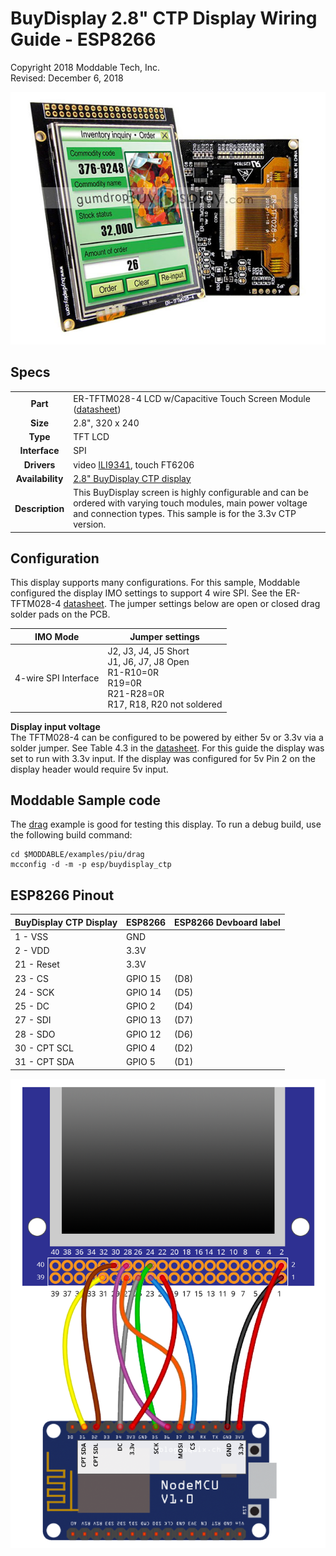 #  BuyDisplay 2.8" CTP Display Wiring Guide - ESP8266
Copyright 2018 Moddable Tech, Inc.<BR>
Revised: December 6, 2018

![Generic SPI Display](images/spi_serial_2.8_inch_320x240_tft_lcd_display_module_ili9341_arduino_stm32_1.jpg)


## Specs

| | |
| :---: | :--- |
| **Part** | ER-TFTM028-4 LCD w/Capacitive Touch Screen Module ([datasheet](http://www.buydisplay.com/download/manual/ER-TFTM028-4_Datasheet.pdf))
| **Size** | 2.8", 320 x 240
| **Type** | TFT LCD
| **Interface** | SPI
| **Drivers** | video [ILI9341](../../documentation/drivers/ili9341/ili9341.md), touch FT6206
| **Availability** | [2.8" BuyDisplay CTP display](http://www.buydisplay.com/default/2-8-inch-tft-touch-shield-for-arduino-w-capacitive-touch-screen-module)
| **Description** | This BuyDisplay screen is highly configurable and can be ordered with varying touch modules, main power voltage and connection types. This sample is for the 3.3v CTP version.

## Configuration

This display supports many configurations. For this sample, Moddable configured the display  IMO settings to support 4 wire SPI. See the ER-TFTM028-4 [datasheet](http://www.buydisplay.com/download/manual/ER-TFTM028-4_Datasheet.pdf). The jumper settings below are open or closed drag solder pads on the PCB.

| IMO Mode | Jumper settings
| --- | --- |
| 4-wire SPI Interface | J2, J3, J4, J5 Short<BR>J1, J6, J7, J8 Open<BR>R1-R10=0R<BR>R19=0R<BR>R21-R28=0R<BR>R17, R18, R20 not soldered

**Display input voltage**  
The TFTM028-4 can be configured to be powered by either 5v or 3.3v via a solder jumper. See Table 4.3 in the [datasheet](http://www.buydisplay.com/download/manual/ER-TFTM028-4_Datasheet.pdf). For this guide the display was set to run with 3.3v input. If the display was configured for 5v Pin 2 on the display header would require 5v input.


## Moddable Sample code

The [drag](../../examples/piu/drag/) example is good for testing this display. To run a debug build, use the following build command:

```
cd $MODDABLE/examples/piu/drag
mcconfig -d -m -p esp/buydisplay_ctp 
```

## ESP8266 Pinout

| BuyDisplay CTP Display | ESP8266 | ESP8266 Devboard label
| --- | --- | --- |
| 1 - VSS | GND | 
| 2 - VDD | 3.3V | 
| 21 - Reset | 3.3V  |  
| 23 - CS | GPIO 15 | (D8) 
| 24 - SCK | GPIO 14 | (D5)
| 25 - DC | GPIO 2 | (D4)  
| 27 - SDI | GPIO 13 | (D7)
| 28 - SDO | GPIO 12 | (D6)
| 30 - CPT SCL | GPIO 4 | (D2)
| 31 - CPT SDA | GPIO 5 | (D1) 

![Generic 2.4"-2.8" wiring illustration](images/buydisplay+esp-wiring.png)

